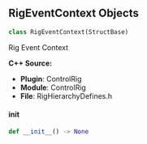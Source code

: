## RigEventContext Objects

```python
class RigEventContext(StructBase)
```

Rig Event Context

**C++ Source:**

- **Plugin**: ControlRig
- **Module**: ControlRig
- **File**: RigHierarchyDefines.h

<a id="unreal.RigEventContext.__init__"></a>

#### __init__

```python
def __init__() -> None
```

<a id="unreal.RigElementResolveResult"></a>